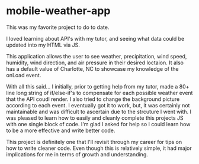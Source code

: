 # mobile-weather-app

This was my favorite project to do to date.

I loved learning about API's with my tutor, and seeing what data could be updated into my HTML via JS.

This application allows the user to see weather, precipitation, wind speed, humidity, wind direction, and air pressure in their desired loctaion. It also has a default value of Charlotte, NC to showcase my knowledge of the onLoad event.

With all this said... I initially, prior to getting help from my tutor, made a 80+ line long string of if/else-if's to compensate for each possible weather event that the API coudl render. I also tried to change the background picture according to each event. I eventually got it to work, but, it was certainly not maintainable and was difficult to ascertain due to the strcuture I went with. I was pleased to learn how to easily and cleanly complete this projects JS with one single block of code. I'm glad I asked for help so I could learn how to be a more effective and write better code.

This project is definitely one that I'll revisit through my career for tips on how to write cleaner code. Even though this is relatively simple, it had major implications for me in terms of growth and understanding.
